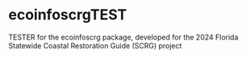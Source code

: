 # ecoinfoscrgTEST
TESTER for the ecoinfoscrg package, developed for the 2024 Florida Statewide Coastal Restoration Guide (SCRG) project
